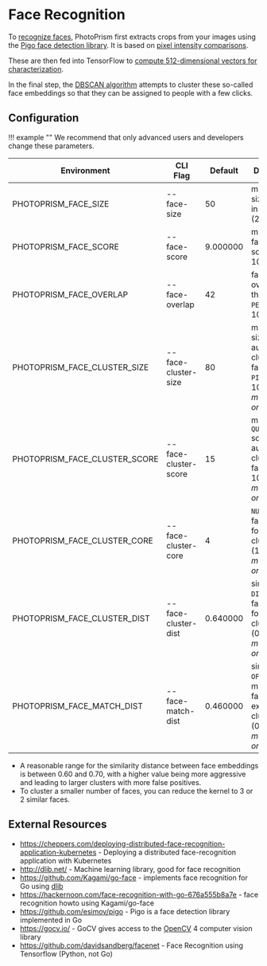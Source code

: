 # Face Recognition

To [recognize faces](https://docs.photoprism.app/user-guide/organize/people/), PhotoPrism first extracts crops from your images using the [Pigo face detection library](https://github.com/esimov/pigo). It is based on [pixel intensity comparisons](https://dl.photoprism.app/pdf/publications/20140820-Pixel_Intensity_Comparisons.pdf).

These are then fed into TensorFlow to [compute 512-dimensional vectors for characterization](https://dl.photoprism.app/pdf/publications/20150101-FaceNet.pdf).

In the final step, the [DBSCAN algorithm](https://en.wikipedia.org/wiki/DBSCAN) attempts to cluster these so-called face embeddings so that they can be assigned to people with a few clicks.

## Configuration

!!! example ""
    We recommend that only advanced users and developers change these parameters.

| Environment                   | CLI Flag             | Default  | Description                                                                            |
|-------------------------------|----------------------|----------|----------------------------------------------------------------------------------------|
| PHOTOPRISM_FACE_SIZE          | --face-size          | 50       | minimum size of faces in `PIXELS` (20-10000)                                           |
| PHOTOPRISM_FACE_SCORE         | --face-score         | 9.000000 | minimum face `QUALITY` score (1-100)                                                   |
| PHOTOPRISM_FACE_OVERLAP       | --face-overlap       | 42       | face area overlap threshold in `PERCENT` (1-100)                                       |
| PHOTOPRISM_FACE_CLUSTER_SIZE  | --face-cluster-size  | 80       | minimum size of automatically clustered faces in `PIXELS` (20-10000) *members only*    |
| PHOTOPRISM_FACE_CLUSTER_SCORE | --face-cluster-score | 15       | minimum `QUALITY` score of automatically clustered faces (1-100) *members only*        |
| PHOTOPRISM_FACE_CLUSTER_CORE  | --face-cluster-core  | 4        | `NUMBER` of faces forming a cluster core (1-100) *members only*                        |
| PHOTOPRISM_FACE_CLUSTER_DIST  | --face-cluster-dist  | 0.640000 | similarity `DISTANCE` of faces forming a cluster core (0.1-1.5) *members only*         |
| PHOTOPRISM_FACE_MATCH_DIST    | --face-match-dist    | 0.460000 | similarity `OFFSET` for matching faces with existing clusters (0.1-1.5) *members only* |

- A reasonable range for the similarity distance between face embeddings is between 0.60 and 0.70, with a higher value being more aggressive and leading to larger clusters with more false positives.
- To cluster a smaller number of faces, you can reduce the kernel to 3 or 2 similar faces.

## External Resources ##

- https://cheppers.com/deploying-distributed-face-recognition-application-kubernetes - Deploying a distributed face-recognition application with Kubernetes
- http://dlib.net/ - Machine learning library, good for face recognition
- https://github.com/Kagami/go-face - implements face recognition for Go using [dlib](http://dlib.net/)
- https://hackernoon.com/face-recognition-with-go-676a555b8a7e - face recognition howto using Kagami/go-face
- https://github.com/esimov/pigo - Pigo is a face detection library implemented in Go
- https://gocv.io/ - GoCV gives access to the [OpenCV](https://opencv.org/) 4 computer vision library
- https://github.com/davidsandberg/facenet - Face Recognition using Tensorflow (Python, not Go)

